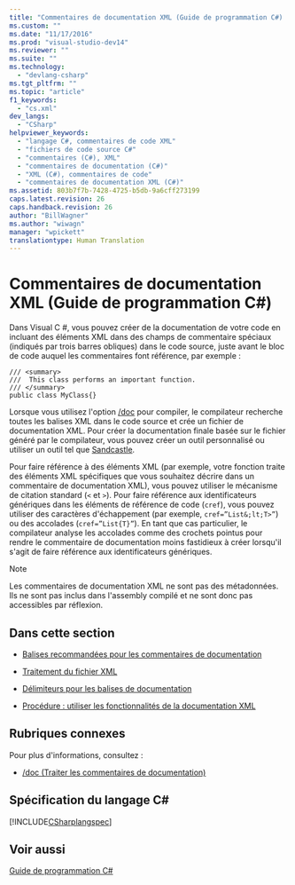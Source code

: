 ```yaml
---
title: "Commentaires de documentation XML (Guide de programmation C#) | Microsoft Docs"
ms.custom: ""
ms.date: "11/17/2016"
ms.prod: "visual-studio-dev14"
ms.reviewer: ""
ms.suite: ""
ms.technology: 
  - "devlang-csharp"
ms.tgt_pltfrm: ""
ms.topic: "article"
f1_keywords: 
  - "cs.xml"
dev_langs: 
  - "CSharp"
helpviewer_keywords: 
  - "langage C#, commentaires de code XML"
  - "fichiers de code source C#"
  - "commentaires (C#), XML"
  - "commentaires de documentation (C#)"
  - "XML (C#), commentaires de code"
  - "commentaires de documentation XML (C#)"
ms.assetid: 803b7f7b-7428-4725-b5db-9a6cff273199
caps.latest.revision: 26
caps.handback.revision: 26
author: "BillWagner"
ms.author: "wiwagn"
manager: "wpickett"
translationtype: Human Translation
---
```

# Commentaires de documentation XML (Guide de programmation C#)
Dans Visual C \#, vous pouvez créer de la documentation de votre code en incluant des éléments XML dans des champs de commentaire spéciaux \(indiqués par trois barres obliques\) dans le code source, juste avant le bloc de code auquel les commentaires font référence, par exemple :  
  
```  
/// <summary>  
///  This class performs an important function.  
/// </summary>  
public class MyClass{}  
```  
  
 Lorsque vous utilisez l'option [\/doc](../../../csharp/language-reference/compiler-options/doc-compiler-option.md) pour compiler, le compilateur recherche toutes les balises XML dans le code source et crée un fichier de documentation XML.  Pour créer la documentation finale basée sur le fichier généré par le compilateur, vous pouvez créer un outil personnalisé ou utiliser un outil tel que [Sandcastle](http://go.microsoft.com/fwlink/?LinkId=124061).  
  
 Pour faire référence à des éléments XML \(par exemple, votre fonction traite des éléments XML spécifiques que vous souhaitez décrire dans un commentaire de documentation XML\), vous pouvez utiliser le mécanisme de citation standard \(`<` et `>`\).  Pour faire référence aux identificateurs génériques dans les éléments de référence de code \(`cref`\), vous pouvez utiliser des caractères d'échappement \(par exemple, `cref=”List&;lt;T>”`\) ou des accolades \(`cref=”List{T}”`\).  En tant que cas particulier, le compilateur analyse les accolades comme des crochets pointus pour rendre le commentaire de documentation moins fastidieux à créer lorsqu'il s'agit de faire référence aux identificateurs génériques.  
  
> [!NOTE]
>  Les commentaires de documentation XML ne sont pas des métadonnées. Ils ne sont pas inclus dans l'assembly compilé et ne sont donc pas accessibles par réflexion.  
  
## Dans cette section  
  
-   [Balises recommandées pour les commentaires de documentation](../../../csharp/programming-guide/xmldoc/recommended-tags-for-documentation-comments.md)  
  
-   [Traitement du fichier XML](../../../csharp/programming-guide/xmldoc/processing-the-xml-file.md)  
  
-   [Délimiteurs pour les balises de documentation](../../../csharp/programming-guide/xmldoc/delimiters-for-documentation-tags.md)  
  
-   [Procédure : utiliser les fonctionnalités de la documentation XML](../../../csharp/programming-guide/xmldoc/how-to-use-the-xml-documentation-features.md)  
  
## Rubriques connexes  
 Pour plus d'informations, consultez :  
  
-   [\/doc \(Traiter les commentaires de documentation\)](../../../csharp/language-reference/compiler-options/doc-compiler-option.md)  
  
## Spécification du langage C\#  
 [!INCLUDE[CSharplangspec](../../../csharp/language-reference/keywords/includes/csharplangspec_md.md)]  
  
## Voir aussi  
 [Guide de programmation C\#](../../../csharp/programming-guide/index.md)